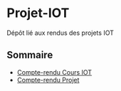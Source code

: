 # Projet-IOT

Dépôt lié aux rendus des projets IOT

## Sommaire
- [Compte-rendu Cours IOT](#compte-rendu-cours)
- [Compte-rendu Projet](#compte-rendu-projet)
